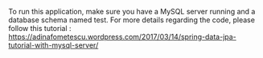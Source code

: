 To run this application, make sure you have a MySQL server running and a database schema named test.
For more details regarding the code, please follow this tutorial : https://adinafometescu.wordpress.com/2017/03/14/spring-data-jpa-tutorial-with-mysql-server/